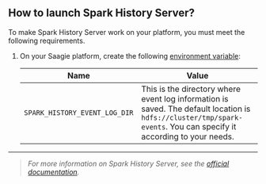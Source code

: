 ## How to launch Spark History Server?

To make Spark History Server work on your platform, you must meet the following requirements.

1. On your Saagie platform, create the following <a href="https://docs.saagie.io/user/latest/data-team/projects-module/projects/managing-environment-variables#creating-environment-variables" target="_blank">environment variable</a>:

    | Name                          | Value                                                                                                                                                              | 
    |-------------------------------|--------------------------------------------------------------------------------------------------------------------------------------------------------------------|
    | `SPARK_HISTORY_EVENT_LOG_DIR` | This is the directory where event log information is saved. The default location is `hdfs://cluster/tmp/spark-events`. You can specify it according to your needs. |

***
> _For more information on Spark History Server, see the <a href="https://spark.apache.org/docs/latest/monitoring.html" target="_blank">official documentation</a>._

<!-- ## How to build the image in local?

### Using Docker Commands

To build the image in local with Docker commands, follow the steps below.

1. Navigate to the `spark-history-server-x.y` folder corresponding to your version, `technologies/app/spark-history-server/<version>`. Use the `cd` command.
2. Run the following command lines:
    ```bash
    docker build -t saagie/spark-history-server:<tag> .
    docker push saagie/spark-history-server-<tag>
    ```
    Where `<tag>` must be replaced with the version number or identifier you want to use for your image. -->